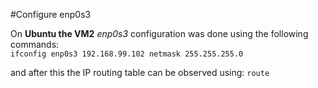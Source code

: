#Configure enp0s3

On **Ubuntu the VM2** _enp0s3_ configuration was done using the following commands:       
`ifconfig enp0s3 192.168.99.102 netmask 255.255.255.0`      

and after this the IP routing table can be observed using:
`route`

